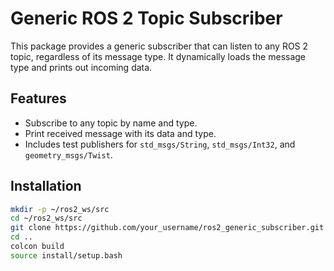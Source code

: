 # Generic ROS 2 Topic Subscriber

This package provides a generic subscriber that can listen to any ROS 2 topic, regardless of its message type. It dynamically loads the message type and prints out incoming data.

## Features

- Subscribe to any topic by name and type.
- Print received message with its data and type.
- Includes test publishers for `std_msgs/String`, `std_msgs/Int32`, and `geometry_msgs/Twist`.

## Installation

```bash
mkdir -p ~/ros2_ws/src
cd ~/ros2_ws/src
git clone https://github.com/your_username/ros2_generic_subscriber.git
cd ..
colcon build
source install/setup.bash

